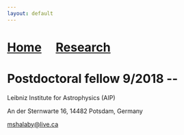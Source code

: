 ```yaml
---
layout: default
---
```

# [Home](./index.html)  &nbsp; &nbsp;  [Research](./Research.html)

# Postdoctoral fellow 9/2018 --
Leibniz Institute for Astrophysics (AIP)

An der Sternwarte 16, 14482 Potsdam, Germany

mshalaby@live.ca
